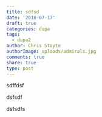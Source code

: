 ```yaml
---
title: sdfsd
date: '2018-07-17'
draft: true
categories: dupa
tags:
  - dupa2
author: Chris Stayte
authorImage: uploads/admirals.jpg
comments: true
share: true
type: post
---
```

sdffdsf

dsfsdf

dsfsdfs
